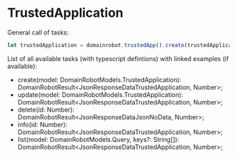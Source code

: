 # TrustedApplication

General call of tasks:

```javascript
let trustedApplication = domainrobot.trustedApp().create(trustedApplication);
```

List of all available tasks (with typescript defintions) with linked examples (if available):

* create(model: DomainRobotModels.TrustedApplication): DomainRobotResult<JsonResponseDataTrustedApplication, Number>;
* update(model: DomainRobotModels.TrustedApplication): DomainRobotResult<JsonResponseDataTrustedApplication, Number>;
* delete(id: Number): DomainRobotResult<JsonResponseDataJsonNoData, Number>;
* info(id: Number): DomainRobotResult<JsonResponseDataTrustedApplication, Number>;
* list(model: DomainRobotModels.Query, keys?: String[]): DomainRobotResult<JsonResponseDataTrustedApplication, Number>;
